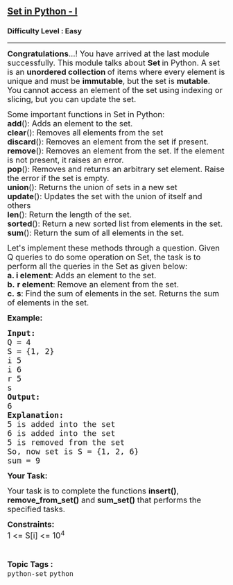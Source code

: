<h2><a href="https://www.geeksforgeeks.org/problems/set-in-python-i/1?page=2&difficulty=School,Basic,Easy&status=unsolved&sortBy=accuracy">Set in Python - I</a></h2><h3>Difficulty Level : Easy</h3><hr><div class="problems_problem_content__Xm_eO"><p><span style="font-size:18px"><strong>Congratulations</strong>...! You have arrived at the last module successfully. This module talks about <strong>Set </strong>in Python. A set is an <strong>unordered collection </strong>of items where every element is unique and must be <strong>immutable</strong>, but the set is <strong>mutable</strong>. You cannot access an element of the set using indexing or slicing, but you can update the set.</span></p>

<p><span style="font-size:18px">Some important functions in Set in Python:<br>
<strong>add</strong>(): Adds an element to the set.<br>
<strong>clear</strong>(): Removes all elements from the set<br>
<strong>discard</strong>(): Removes an element from the set if present.<br>
<strong>remove</strong>(): Removes an element from the set. If the element is not present, it raises an error.<br>
<strong>pop</strong>(): Removes and returns an arbitrary set element. Raise the error if the set is empty.<br>
<strong>union</strong>(): Returns the union of sets in a new set<br>
<strong>update</strong>(): Updates the set with the union of itself and others<br>
<strong>len</strong>(): Return the length of the set.<br>
<strong>sorted</strong>(): Return a new sorted list from elements in the set.<br>
<strong>sum</strong>(): Return the sum of all elements in the set.</span></p>

<p><span style="font-size:18px">Let's implement these methods through a question. Given Q queries to do some operation on Set, the task is to perform all the queries in the Set as given below:<br>
<strong>a. i element</strong>: Adds an element to the set.<br>
<strong>b.</strong> <strong>r element</strong>: Remove an element from the set.<br>
<strong>c.</strong> <strong>s</strong>: Find the sum of elements in the set. Returns the sum of elements in the set.</span></p>

<p><span style="font-size:18px"><strong>Example:</strong></span></p>

<pre><span style="font-size:18px"><strong>Input:</strong>
Q = 4
S = {1, 2}
i 5
i 6
r 5
s
<strong>Output:</strong>
6</span>
<span style="font-size:18px"><strong>Explanation:</strong></span>
<span style="font-size:18px">5 is added into the set
6 is added into the set
5 is removed from the set
So, now set is S = {1, 2, 6}
sum = 9</span></pre>

<p><span style="font-size:18px"><strong>Your Task:</strong></span></p>

<p><span style="font-size:18px">Your task is to complete the functions <strong>insert()</strong>, <strong>remove_from_set()</strong> and <strong>sum_set()</strong> that performs the specified tasks.</span></p>

<p><span style="font-size:18px"><strong>Constraints:</strong><br>
1 &lt;= S[i] &lt;= 10<sup>4</sup></span></p>
</div><br><p><span style=font-size:18px><strong>Topic Tags : </strong><br><code>python-set</code>&nbsp;<code>python</code>&nbsp;